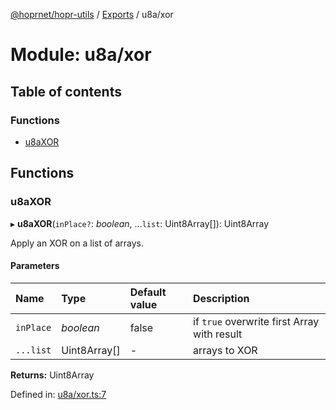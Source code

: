 [@hoprnet/hopr-utils](../README.md) / [Exports](../modules.md) / u8a/xor

# Module: u8a/xor

## Table of contents

### Functions

- [u8aXOR](u8a_xor.md#u8axor)

## Functions

### u8aXOR

▸ **u8aXOR**(`inPlace?`: _boolean_, ...`list`: Uint8Array[]): Uint8Array

Apply an XOR on a list of arrays.

#### Parameters

| Name      | Type         | Default value | Description                                 |
| :-------- | :----------- | :------------ | :------------------------------------------ |
| `inPlace` | _boolean_    | false         | if `true` overwrite first Array with result |
| `...list` | Uint8Array[] | -             | arrays to XOR                               |

**Returns:** Uint8Array

Defined in: [u8a/xor.ts:7](https://github.com/hoprnet/hoprnet/blob/448a47a/packages/utils/src/u8a/xor.ts#L7)
